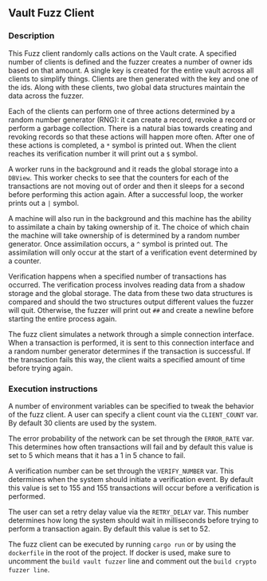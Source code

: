 ## Vault Fuzz Client

### Description

This Fuzz client randomly calls actions on the Vault crate. A specified number of clients is defined and the fuzzer creates a number of owner ids based on that amount. A single key is created for the entire vault across all clients to simplify things. Clients are then generated with the key and one of the ids. Along with these clients, two global data structures maintain the data across the fuzzer.

Each of the clients can perform one of three actions determined by a random number generator (RNG): it can create a record, revoke a record or perform a garbage collection. There is a natural bias towards creating and revoking records so that these actions will happen more often. After one of these actions is completed, a `*` symbol is printed out. When the client reaches its verification number it will print out a `$` symbol.

A worker runs in the background and it reads the global storage into a `DBView`. This worker checks to see that the counters for each of the transactions are not moving out of order and then it sleeps for a second before performing this action again. After a successful loop, the worker prints out a `|` symbol.

A machine will also run in the background and this machine has the ability to assimilate a chain by taking ownership of it. The choice of which chain the machine will take ownership of is determined by a random number generator. Once assimilation occurs, a `^` symbol is printed out. The assimilation will only occur at the start of a verification event determined by a counter.

Verification happens when a specified number of transactions has occurred. The verification process involves reading data from a shadow storage and the global storage. The data from these two data structures is compared and should the two structures output different values the fuzzer will quit. Otherwise, the fuzzer will print out `##` and create a newline before starting the entire process again.

The fuzz client simulates a network through a simple connection interface. When a transaction is performed, it is sent to this connection interface and a random number generator determines if the transaction is successful. If the transaction fails this way, the client waits a specified amount of time before trying again.

### Execution instructions

A number of environment variables can be specified to tweak the behavior of the fuzz client. A user can specify a client count via the `CLIENT_COUNT` var. By default 30 clients are used by the system.

The error probability of the network can be set through the `ERROR_RATE` var. This determines how often transactions will fail and by default this value is set to 5 which means that it has a 1 in 5 chance to fail.

A verification number can be set through the `VERIFY_NUMBER` var. This determines when the system should initiate a verification event. By default this value is set to 155 and 155 transactions will occur before a verification is performed.

The user can set a retry delay value via the `RETRY_DELAY` var. This number determines how long the system should wait in milliseconds before trying to perform a transaction again. By default this value is set to 52.

The fuzz client can be executed by running `cargo run` or by using the `dockerfile` in the root of the project. If docker is used, make sure to uncomment the `build vault fuzzer` line and comment out the `build crypto fuzzer line`.
